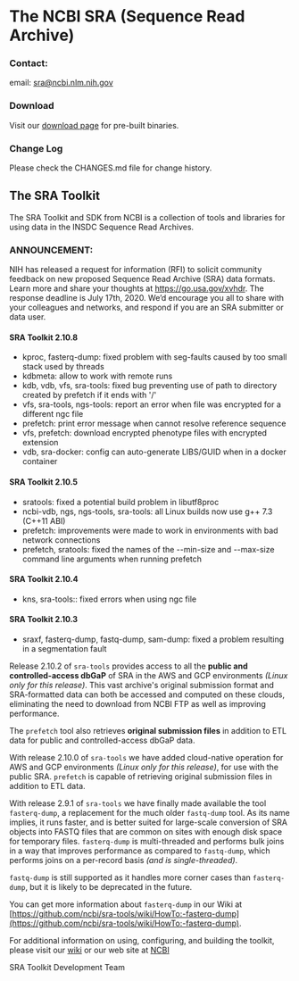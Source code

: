 # The NCBI SRA (Sequence Read Archive)

### Contact:
email: sra@ncbi.nlm.nih.gov

### Download
Visit our [download page](https://github.com/ncbi/sra-tools/wiki/01.-Downloading-SRA-Toolkit) for pre-built binaries.

### Change Log
Please check the CHANGES.md file for change history.

## The SRA Toolkit
The SRA Toolkit and SDK from NCBI is a collection of tools and libraries for
using data in the INSDC Sequence Read Archives.

### ANNOUNCEMENT:
NIH has released a request for information (RFI) to solicit community feedback on new proposed Sequence Read Archive (SRA) data formats. Learn more and share your thoughts at https://go.usa.gov/xvhdr. The response deadline is July 17th, 2020. We’d encourage you all to share with your colleagues and networks, and respond if you are an SRA submitter or data user.

#### SRA Toolkit 2.10.8

* kproc, fasterq-dump: fixed problem with seg-faults caused by too small stack used by threads
* kdbmeta: allow to work with remote runs
* kdb, vdb, vfs, sra-tools: fixed bug preventing use of path to directory created by prefetch if it ends with '/'
* vfs, sra-tools, ngs-tools: report an error when file was encrypted for a different ngc file
* prefetch: print error message when cannot resolve reference sequence
* vfs, prefetch: download encrypted phenotype files with encrypted extension
* vdb, sra-docker: config can auto-generate LIBS/GUID when in a docker container

#### SRA Toolkit 2.10.5

* sratools: fixed a potential build problem in libutf8proc
* ncbi-vdb, ngs, ngs-tools, sra-tools: all Linux builds now use g++ 7.3 (C++11 ABI)
* prefetch: improvements were made to work in environments with bad network connections
* prefetch, sratools: fixed the names of the --min-size and --max-size command line arguments when running prefetch

#### SRA Toolkit 2.10.4

* kns, sra-tools:: fixed errors when using ngc file

#### SRA Toolkit 2.10.3

* sraxf, fasterq-dump, fastq-dump, sam-dump: fixed a problem resulting in a segmentation fault

Release 2.10.2 of `sra-tools` provides access to all the **public and controlled-access dbGaP** of SRA in the AWS and GCP environments _(Linux only for this release)_. This vast archive's original submission format and SRA-formatted data can both be accessed and computed on these clouds, eliminating the need to download from NCBI FTP as well as improving performance.

The `prefetch` tool also retrieves **original submission files** in addition to ETL data for public and controlled-access dbGaP data.

With release 2.10.0 of `sra-tools` we have added cloud-native operation for AWS and GCP environments _(Linux only for this release)_, for use with the public SRA. `prefetch` is capable of retrieving original submission files in addition to ETL data.

With release 2.9.1 of `sra-tools` we have finally made available the tool `fasterq-dump`, a replacement for the much older `fastq-dump` tool. As its name implies, it runs faster, and is better suited for large-scale conversion of SRA objects into FASTQ files that are common on sites with enough disk space for temporary files. `fasterq-dump` is multi-threaded and performs bulk joins in a way that improves performance as compared to `fastq-dump`, which performs joins on a per-record basis _(and is single-threaded)_.

`fastq-dump` is still supported as it handles more corner cases than `fasterq-dump`, but it is likely to be deprecated in the future.

You can get more information about `fasterq-dump` in our Wiki at [https://github.com/ncbi/sra-tools/wiki/HowTo:-fasterq-dump](https://github.com/ncbi/sra-tools/wiki/HowTo:-fasterq-dump).

For additional information on using, configuring, and building the toolkit,
please visit our [wiki](https://github.com/ncbi/sra-tools/wiki)
or our web site at [NCBI](http://www.ncbi.nlm.nih.gov/Traces/sra/?view=toolkit_doc)


SRA Toolkit Development Team
